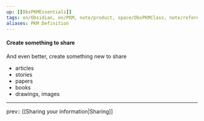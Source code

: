 ```yaml
---
up: [[ObsPKMEssentials]]
tags: on/Obsidian, on/PKM, note/product, space/ObsPKMClass, note/reference
aliases: PKM Definition
---
```

#### Create something to share

And even better, create something new to share
- articles
- stories
- papers
- books
- drawings, images

---
prev:: [[Sharing your information|Sharing]]
